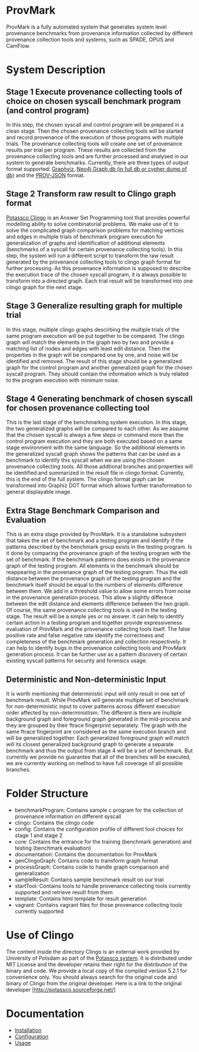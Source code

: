 # ProvMark

ProvMark is a fully automated system that generates system level provenance benchmarks from provenance information collected by different provenance collection tools and systems, such as SPADE, OPUS and CamFlow.

# System Description

## Stage 1 Execute provenance collecting tools of choice on chosen syscall benchmark program (and control program)
In this step, the chosen syscall and control program will be prepared in a clean stage. Then the chosen provenance collecting tools will be started and record provenance of the execution of those programs with multiple trials. The provenance collecting tools will create one set of provenance results per trial per program. These results are collected from the provenance collecting tools and are further processed and analysed in our system to generate benchmarks. Currently, there are three types of output format supported: [Graphviz](https://www.graphviz.org/), [Neo4j Graph db (in full db or cypher dump of db)](https://neo4j.com/) and the [PROV-JSON](https://www.w3.org/Submission/2013/SUBM-prov-json-20130424/) format.

## Stage 2 Transform raw result to Clingo graph format
[Potassco Clingo](https://potassco.org/) is an Answer Set Programming tool that provides powerful modelling ability to solve combinatorial problems. We make use of it to solve the complicated graph comparison problems for matching vertices and edges in multiple trials of benchmark program execution for generalization of graphs and identification of additional elements (benchmarks of a syscall for certain provenance collecting tools). In this step, the system will run a different script to transform the raw result generated by the provenance collecting tools to clingo graph format for further processing. As this provenance information is supposed to describe the execution trace of the chosen syscall program, it is always possible to transform into a directed graph. Each trial result will be transformed into one clingo graph for the next stage.

## Stage 3 Generalize resulting graph for multiple trial
In this stage, multiple clingo graphs descirbing the multiple trials of the same program execution will be put together to be compared. The clingo graph will match the elements in the graph two by two and provide a matching list of nodes and edges with least edit distance. Then the properties in the graph will be compared one by one, and noise will be identified and removed. The result of this stage should be a generalized graph for the control program and another generalized graph for the chosen syscall program. They should contain the information which is truly related to the program execution with minimum noise.

## Stage 4 Generating benchmark of chosen syscall for chosen provenance collecting tool
This is the last stage of the benchmarking system execution. In this stage, the two generalized graphs will be compared to each other. As we assume that the chosen syscall is always a few steps or command more than the control program execution and they are both executed based on a same stage environment with the same language. So the additional elements in the generalized syscall graph shows the patterns that can be used as a benchmark to identify this syscall when we are using the chosen provenance collecting tools. All those addtional branches and properties will be identified and summarized in the result file in clingo format. Currently, this is the end of the full system. The clingo format graph can be transformed into Graphiz DOT format which allows further transformation to general displayable image.

## Extra Stage Benchmark Comparison and Evaluation
This is an extra stage provided by ProvMark. It is a standalone subsystem that takes the set of benchmark and a testing program and identify if the patterns described by the benchmark group exists in the testing program. Is it done by comparing the provenance graph of the testing program with the set of benchmark. If the benchmark patterns does exists in the provenance graph of the testing program. All elements in the benchmark should be reappearing in the provenance graph of the testing program. Thus the edit distance between the provenance graph of the testing program and the benchmark itself should be equal to the numbers of elements difference between them. We add in a threshold value to allow some errors from noise in the provenance generation process. This allow a slightly differece between the edit distance and elements difference between the two graph. Of course, the same provenance collecting tools is used in the testing stage. The result will be a simple yes or no answer. It can help to identify certain action in a testing program and together provide expressiveness evaluation of ProvMark and the provenance collecting tools itself. The false positive rate and false negative rate identify the correctness and completeness of the benchmark generation and collection respectively. It can help to identify bugs in the provenance collecting tools and ProvMark generation process. It can be further use as a pattern discovery of certain existing syscall patterns for security and forensics usage.

## Deterministic and Non-deterministic Input
It is worth mentioning that deterministic input will only result in one set of benchmark result. While ProvMark will generate multiple set of benchmark for non-deterministic input to cover patterns across different execution order affected by non-deterministism. The different is there are multiple background graph and foreground graph generated in the mid-process and they are grouped by their ftrace fingerprint separately. The graph with the same ftrace fingerprint are considered as the same execution branch and will be generalized together. Each generalized foreground graph will match will its closest generalized background graph to generate a separate benchmark and thus the output from stage 4 will be a set of benchmark. But currently we provide no guarantee that all of the branches will be executed, we are currently working on method to have full coverage of all possible branches.

# Folder Structure
- benchmarkProgram: Contains sample c program for the collection of provenance information on different syscall
- clingo: Contains the clingo code
- config: Contains the configuration profile of different tool choices for stage 1 and stage 2
- core: Contains the entrance for the training (benchmark generation) and testing (benchmark evaluation)
- documentation: Contains the documentation for ProvMark
- genClingoGraph: Contains code to transform graph format
- processGraph: Contains code to handle graph comparison and generalization
- sampleResult: Contains sample benchmark result on our trial
- startTool: Contains tools to handle provenance collecting tools currently supported and retrieve result from them
- template: Contains html template for result generation
- vagrant: Contains vagrant files for those provenance collecting tools currently supported

# Use of Clingo
The content inside the directory Clingo is an external work provided by University of Potsdam as part of the [Potassco system](https://potassco.org/). It is distributed under MIT License and the developer retains their right for the distribution of the binary and code. We provide a local copy of the compiled version 5.2.1 for convenience only. You should always search for the original code and binary of Clingo from the original developer. Here is a link to the original developer [http://potassco.sourceforge.net/]

# Documentation

- [Installation](./documentation/install.md)
- [Configuration](./documentation/config.md)
- [Usage](./documentation/usage.md)
